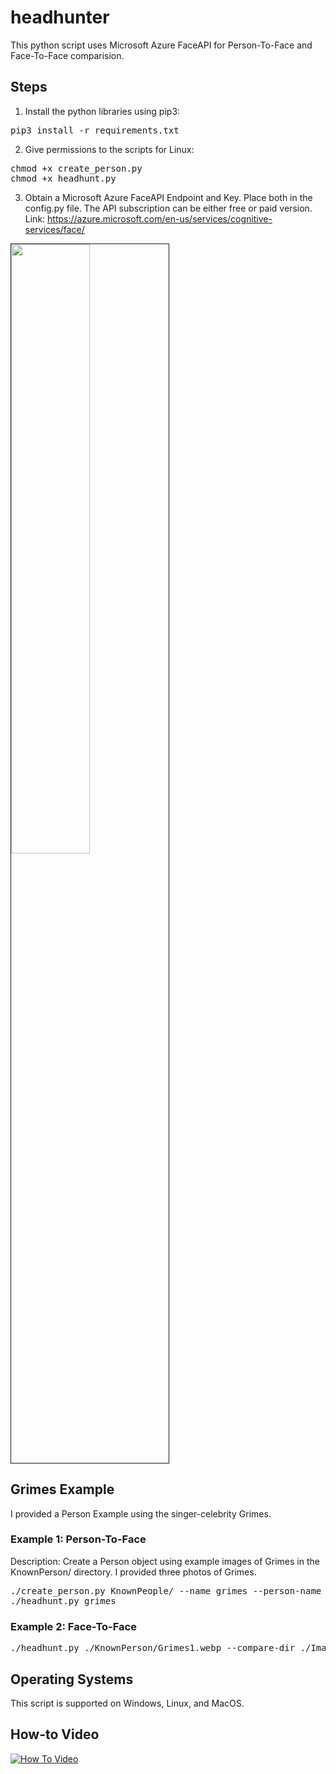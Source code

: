 # headhunter
This python script uses Microsoft Azure FaceAPI for Person-To-Face and Face-To-Face comparision. 

## Steps
1. Install the python libraries using pip3:
<pre>
pip3 install -r requirements.txt
</pre>

2. Give permissions to the scripts for Linux:
<pre>
chmod +x create_person.py
chmod +x headhunt.py
</pre>

3. Obtain a Microsoft Azure FaceAPI Endpoint and Key. Place both in the config.py file. The API subscription can be either free or paid version. 
Link: https://azure.microsoft.com/en-us/services/cognitive-services/face/

<img src="https://i.imgur.com/YDRUT2u.png" width="50%" height="50%" border="1" />

## Grimes Example
I provided a Person Example using the singer-celebrity Grimes. 
### Example 1: Person-To-Face
Description: Create a Person object using example images of Grimes in the KnownPerson/ directory. I provided three photos of Grimes. 
<pre>
./create_person.py KnownPeople/ --name grimes --person-name grimes
./headhunt.py grimes 
</pre>

### Example 2: Face-To-Face
<pre>
./headhunt.py ./KnownPerson/Grimes1.webp --compare-dir ./Images
</pre>

## Operating Systems
This script is supported on Windows, Linux, and MacOS.

## How-to Video
[![How To Video](https://img.youtube.com/vi/IEl-kBQvutU/0.jpg)](https://www.youtube.com/watch?v=IEl-kBQvutU)

